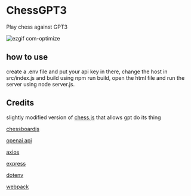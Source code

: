 # ChessGPT3
Play chess against GPT3

![ezgif com-optimize](https://user-images.githubusercontent.com/52731127/219515367-a1c8b835-1cd3-4d71-9ff9-23ccae3ce7f7.gif)

## how to use
create a .env file and put your api key in there, change the host in src/index.js and build using npm run build, open the html file and run the server using node server.js.

## Credits
slightly modified version of [chess.js](https://github.com/jhlywa/chess.js) that allows gpt do its thing

[chessboardjs](https://chessboardjs.com)

[openai api](https://platform.openai.com/docs/introduction)

[axios](https://github.com/axios/axios)

[express](https://expressjs.com/)

[dotenv](https://www.npmjs.com/package/dotenv)

[webpack](https://webpack.js.org)
